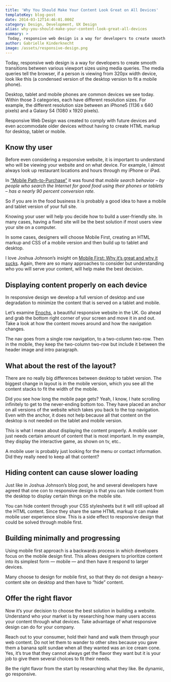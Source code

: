 ```yaml
---
title: 'Why You Should Make Your Content Look Great on All Devices'
templateKey: blog-post
date: 2014-03-12T14:46:01.000Z
category: Design, Development, UX Design
alias: why-you-should-make-your-content-look-great-all-devices
summary: > 
 Today, responsive web design is a way for developers to create smooth transitions between various viewport sizes using media queries. The media queries tell the browser, if a person is viewing from 320px width device, look like this (a condensed version of the desktop version to fit a mobile phone).
author: Gabrielle Kinderknecht
image: /assets/responsive-design.png
---
```


Today, responsive web design is a way for developers to create smooth transitions between various viewport sizes using media queries. The media queries tell the browser, if a person is viewing from 320px width device, look like this (a condensed version of the desktop version to fit a mobile phone).

Desktop, tablet and mobile phones are common devices we see today. Within those 3 categories, each have different resolution sizes. For example, the different resolution size between an iPhone5 (1136 x 640 pixels) and a Galaxy S4 (1080 x 1920 pixels).

Responsive Web Design was created to comply with future devices and even accommodate older devices without having to create HTML markup for desktop, tablet or mobile.

Know thy user
-------------

Before even considering a responsive website, it is important to understand who will be viewing your website and on what device. For example, I almost always look up restaurant locations and hours through my iPhone or iPad.

In [“Mobile Path-to-Purchase”](http://www.mobilepathtopurchase.com/) it was found that _mobile search behavior – by people who search the Internet for good food using their phones or tablets – has a nearly 90 percent conversion rate._

So if you are in the food business it is probably a good idea to have a mobile and tablet version of your full site.

Knowing your user will help you decide how to build a user-friendly site. In many cases, having a fixed site will be the best solution if most users view your site on a computer.

In some cases, designers will choose Mobile First, creating an HTML markup and CSS of a mobile version and then build up to tablet and desktop.

I love Joshua Johnson’s insight on [Mobile First: Why it’s great and why it sucks](https://codemyviews.com/blog/mobilefirst). Again, there are so many approaches to consider but understanding who you will serve your content, will help make the best decision.

Displaying content properly on each device
------------------------------------------

In responsive design we develop a full version of desktop and use degradation to minimize the content that is served on a tablet and mobile.

Let’s examine [Enochs](http://enochs.co.uk/), a beautiful responsive website in the UK. Go ahead and grab the bottom right corner of your screen and move it in and out. Take a look at how the content moves around and how the navigation changes.

The nav goes from a single row navigation, to a two-column two-row. Then in the mobile, they keep the two-column two-row but include it between the header image and intro paragraph.

What about the rest of the layout?
----------------------------------

There are no really big differences between desktop to tablet version. The biggest change in layout is in the mobile version, which you see all the content stacks to fit the width of the mobile.

Did you see how long the mobile page gets? Yeah, I know, I hate scrolling infinitely to get to the never-ending bottom too. They have placed an anchor on all versions of the website which takes you back to the top navigation. Even with the anchor, it does not help because all that content on the desktop is not needed on the tablet and mobile version.

This is what I mean about displaying the content properly. A mobile user just needs certain amount of content that is most important. In my example, they display the interactive game, as shown on tv, etc..

A mobile user is probably just looking for the menu or contact information. Did they really need to keep all that content?

Hiding content can cause slower loading
---------------------------------------

Just like in Joshua Johnson’s blog post, he and several developers have agreed that one con to responsive design is that you can hide content from the desktop to display certain things on the mobile site.

You can hide content through your CSS stylesheets but it will still upload all the HTML content. Since they share the same HTML markup it can make mobile user experience slow. This is a side effect to responsive design that could be solved through mobile first.

Building minimally and progressing
----------------------------------

Using mobile first approach is a backwards process in which developers focus on the mobile design first. This allows designers to prioritize content into its simplest form — mobile — and then have it respond to larger devices.

Many choose to design for mobile first, so that they do not design a heavy-content site on desktop and then have to “hide” content.

Offer the right flavor
----------------------

Now it’s your decision to choose the best solution in building a website. Understand who your market is by researching how many users access your content through what devices. Take advantage of what responsive design can do for your company.

Reach out to your consumer, hold their hand and walk them through your web content. Do not let them to wander to other sites because you gave them a banana split sundae when all they wanted was an ice cream cone. Yes, it’s true that they cannot always get the flavor they want but it is your job to give them several choices to fit their needs.

Be the right flavor from the start by researching what they like. Be dynamic, go responsive.